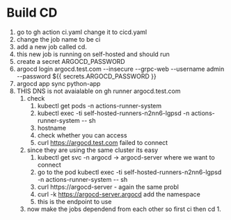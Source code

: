 # Build CD
1. go to gh action ci.yaml change it to cicd.yaml
2. change the job name to be ci
3. add a new job called cd.
4. this new job is running on self-hosted and should run 
5. create a secret ARGOCD_PASSWORD
6. argocd login argocd.test.com --insecure --grpc-web --username admin --password ${{ secrets.ARGOCD_PASSWORD }} 
7. argocd app sync python-app
8. THIS DNS is not avaialable on gh runner argocd.test.com 
   1. check
      1. kubectl get pods -n actions-runner-system 
      2. kubectl exec -ti self-hosted-runners-n2nn6-lgpsd -n actions-runner-system -- sh
      3. hostname 
      4. check whether you can access 
      5. curl https://argocd.test.com 
         failed to connect
   2. since they are using the same cluster its easy
      1. kubectl get svc -n argocd -> argocd-server where we want to connect
      2. go to the pod  kubectl exec -ti self-hosted-runners-n2nn6-lgpsd -n actions-runner-system -- sh
      3.  curl https://argocd-server - again the same probl
      4. curl -k https://argocd-server.argocd  add the namespace
      5. this is the endpoint to use
   3. now make the jobs dependend from each other so first ci then cd 
      1. 